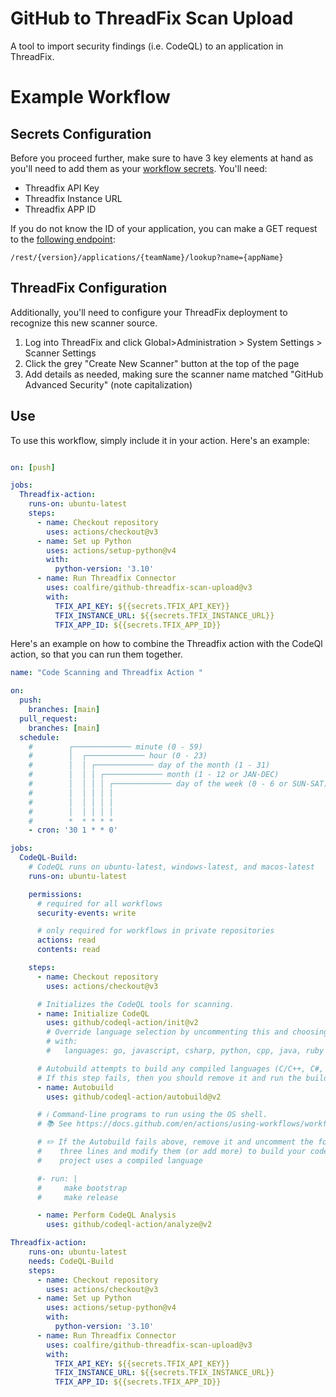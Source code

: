# GitHub to ThreadFix Scan Upload
A tool to import security findings (i.e. CodeQL) to an application in ThreadFix.


# Example Workflow

## Secrets Configuration

Before you proceed further, make sure to have 3 key elements at hand as you'll need to add them as your [workflow secrets](https://github.com/Azure/actions-workflow-samples/blob/master/assets/create-secrets-for-GitHub-workflows.md). You'll need:

- Threadfix API Key
- Threadfix Instance URL
- Threadfix APP ID 

If you do not know the ID of your application, you can make a GET request to the [following endpoint](https://denimgroup.atlassian.net/wiki/spaces/TDOC/pages/2879324234/Get+Application+by+Name+or+Unique+ID+-+API):

`/rest/{version}/applications/{teamName}/lookup?name={appName}`

## ThreadFix Configuration

Additionally, you'll need to configure your ThreadFix deployment to recognize this new scanner source. 

1. Log into ThreadFix and click Global>Administration > System Settings > Scanner Settings
1. Click the grey "Create New Scanner" button at the top of the page
1. Add details as needed, making sure the scanner name matched "GitHub Advanced Security" (note capitalization)

## Use

To use this workflow, simply include it in your action. Here's an example:

```yaml

on: [push]

jobs:
  Threadfix-action:
    runs-on: ubuntu-latest
    steps:
      - name: Checkout repository
        uses: actions/checkout@v3
      - name: Set up Python
        uses: actions/setup-python@v4
        with:
          python-version: '3.10'
      - name: Run Threadfix Connector
        uses: coalfire/github-threadfix-scan-upload@v3
        with: 
          TFIX_API_KEY: ${{secrets.TFIX_API_KEY}}
          TFIX_INSTANCE_URL: ${{secrets.TFIX_INSTANCE_URL}}
          TFIX_APP_ID: ${{secrets.TFIX_APP_ID}}

```

Here's an example on how to combine the Threadfix action with the CodeQl action, so that you can run them together.


```yaml
name: "Code Scanning and Threadfix Action "

on:
  push:
    branches: [main]
  pull_request:
    branches: [main]
  schedule:
    #        ┌───────────── minute (0 - 59)
    #        │  ┌───────────── hour (0 - 23)
    #        │  │ ┌───────────── day of the month (1 - 31)
    #        │  │ │ ┌───────────── month (1 - 12 or JAN-DEC)
    #        │  │ │ │ ┌───────────── day of the week (0 - 6 or SUN-SAT)
    #        │  │ │ │ │
    #        │  │ │ │ │
    #        │  │ │ │ │
    #        *  * * * *
    - cron: '30 1 * * 0'

jobs:
  CodeQL-Build:
    # CodeQL runs on ubuntu-latest, windows-latest, and macos-latest
    runs-on: ubuntu-latest

    permissions:
      # required for all workflows
      security-events: write

      # only required for workflows in private repositories
      actions: read
      contents: read

    steps:
      - name: Checkout repository
        uses: actions/checkout@v3

      # Initializes the CodeQL tools for scanning.
      - name: Initialize CodeQL
        uses: github/codeql-action/init@v2
        # Override language selection by uncommenting this and choosing your languages
        # with:
        #   languages: go, javascript, csharp, python, cpp, java, ruby

      # Autobuild attempts to build any compiled languages (C/C++, C#, Go, or Java).
      # If this step fails, then you should remove it and run the build manually (see below).
      - name: Autobuild
        uses: github/codeql-action/autobuild@v2

      # ℹ️ Command-line programs to run using the OS shell.
      # 📚 See https://docs.github.com/en/actions/using-workflows/workflow-syntax-for-github-actions#jobsjob_idstepsrun

      # ✏️ If the Autobuild fails above, remove it and uncomment the following
      #    three lines and modify them (or add more) to build your code if your
      #    project uses a compiled language

      #- run: |
      #     make bootstrap
      #     make release

      - name: Perform CodeQL Analysis
        uses: github/codeql-action/analyze@v2

Threadfix-action:
    runs-on: ubuntu-latest
    needs: CodeQL-Build
    steps:
      - name: Checkout repository
        uses: actions/checkout@v3
      - name: Set up Python
        uses: actions/setup-python@v4
        with:
          python-version: '3.10'
      - name: Run Threadfix Connector
        uses: coalfire/github-threadfix-scan-upload@v3
        with: 
          TFIX_API_KEY: ${{secrets.TFIX_API_KEY}}
          TFIX_INSTANCE_URL: ${{secrets.TFIX_INSTANCE_URL}}
          TFIX_APP_ID: ${{secrets.TFIX_APP_ID}}  

```


